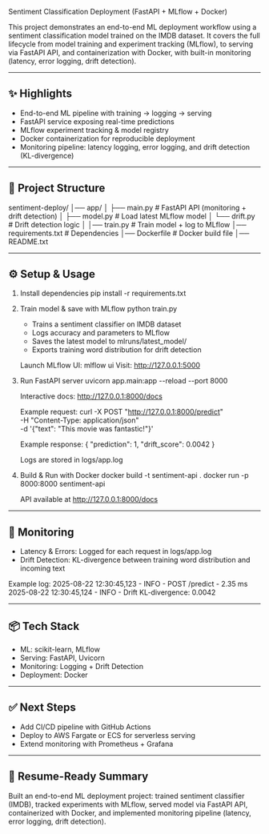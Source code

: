 Sentiment Classification Deployment (FastAPI + MLflow + Docker)

This project demonstrates an end-to-end ML deployment workflow using a sentiment classification model trained on the IMDB dataset.
It covers the full lifecycle from model training and experiment tracking (MLflow), to serving via FastAPI API,
and containerization with Docker, with built-in monitoring (latency, error logging, drift detection).

------------------------------------------------------------
✨ Highlights
------------------------------------------------------------
- End-to-end ML pipeline with training → logging → serving
- FastAPI service exposing real-time predictions
- MLflow experiment tracking & model registry
- Docker containerization for reproducible deployment
- Monitoring pipeline: latency logging, error logging, and drift detection (KL-divergence)

------------------------------------------------------------
📂 Project Structure
------------------------------------------------------------
sentiment-deploy/
│── app/
│   ├── main.py        # FastAPI API (monitoring + drift detection)
│   ├── model.py       # Load latest MLflow model
│   └── drift.py       # Drift detection logic
│
│── train.py           # Train model + log to MLflow
│── requirements.txt   # Dependencies
│── Dockerfile         # Docker build file
│── README.txt

------------------------------------------------------------
⚙️ Setup & Usage
------------------------------------------------------------

1. Install dependencies
   pip install -r requirements.txt

2. Train model & save with MLflow
   python train.py

   - Trains a sentiment classifier on IMDB dataset
   - Logs accuracy and parameters to MLflow
   - Saves the latest model to mlruns/latest_model/
   - Exports training word distribution for drift detection

   Launch MLflow UI:
   mlflow ui
   Visit: http://127.0.0.1:5000

3. Run FastAPI server
   uvicorn app.main:app --reload --port 8000

   Interactive docs: http://127.0.0.1:8000/docs

   Example request:
   curl -X POST "http://127.0.0.1:8000/predict" \
        -H "Content-Type: application/json" \
        -d '{"text": "This movie was fantastic!"}'

   Example response:
   {
     "prediction": 1,
     "drift_score": 0.0042
   }

   Logs are stored in logs/app.log

4. Build & Run with Docker
   docker build -t sentiment-api .
   docker run -p 8000:8000 sentiment-api

   API available at http://127.0.0.1:8000/docs

------------------------------------------------------------
📝 Monitoring
------------------------------------------------------------
- Latency & Errors: Logged for each request in logs/app.log
- Drift Detection: KL-divergence between training word distribution and incoming text

Example log:
2025-08-22 12:30:45,123 - INFO - POST /predict - 2.35 ms
2025-08-22 12:30:45,124 - INFO - Drift KL-divergence: 0.0042

------------------------------------------------------------
📦 Tech Stack
------------------------------------------------------------
- ML: scikit-learn, MLflow
- Serving: FastAPI, Uvicorn
- Monitoring: Logging + Drift Detection
- Deployment: Docker

------------------------------------------------------------
✅ Next Steps
------------------------------------------------------------
- Add CI/CD pipeline with GitHub Actions
- Deploy to AWS Fargate or ECS for serverless serving
- Extend monitoring with Prometheus + Grafana

------------------------------------------------------------
📌 Resume-Ready Summary
------------------------------------------------------------
Built an end-to-end ML deployment project: trained sentiment classifier (IMDB), tracked experiments with MLflow,
served model via FastAPI API, containerized with Docker, and implemented monitoring pipeline
(latency, error logging, drift detection).
